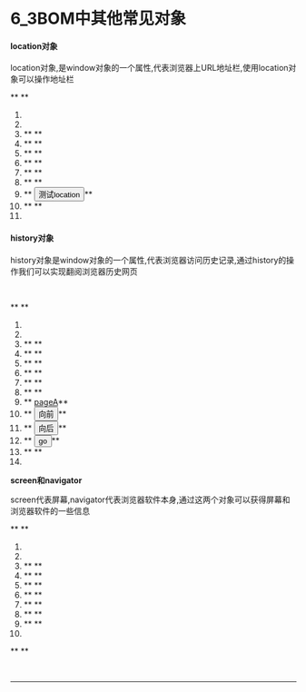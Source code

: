 ﻿
# 6_3BOM中其他常见对象

#### location对象 

location对象,是window对象的一个属性,代表浏览器上URL地址栏,使用location对象可以操作地址栏   

**
**

1.  **<!DOCTYPE html>**
2.  **<html>**
3.  **        <head>**
4.  **                <meta charset="UTF-8">**
5.  **                <title></title>**
6.  **                <script>**
7.  **                        function fun1(){**
8.  **                                console.log(location.host);// 服务器的IP+端口号**
9.  **                                console.log(location.hostname);// IP **
10. **                                console.log(location.port);// 端口号**
11. **                                console.log(location.href);// 地址栏中具体的文字**
12. **                        **
13. **                                location.href="https://www.baidu.com"**
14. **                        }**
15. **                        **
16. **                </script>**
17. **        </head>**
18. **        <body>**
19. **                <input type="button" value="测试location" onclick="fun1()" />**
20. **        </body>**
21. **</html>**

 




#### history对象 

history对象是window对象的一个属性,代表浏览器访问历史记录,通过history的操作我们可以实现翻阅浏览器历史网页 

  

**
**

1.  **<!DOCTYPE html>**
2.  **<html>**
3.  **        <head>**
4.  **                <meta charset="UTF-8">**
5.  **                <title></title>**
6.  **                <script>**
7.  **                        function fun1(){**
8.  **                                window.history.forward();**
9.  **                                **
10. **                        }**
11. **                        function fun2(){**
12. **                                history.back();**
13. **                        }**
14. **                        function fun3(){**
15. **                                history.go(2); // 正整数 向前跳转 * 页  负整数 向后跳转*页**
16. **                        }**
17. **        **
18. **                        **
19. **                </script>**
20. **        </head>**
21. **        <body>**
22. **                <a href="a.html" target="_self">pageA</a>**
23. **                <input type="button" value="向前" onclick="fun1()"/>**
24. **                <input type="button" value="向后" onclick="fun2()"/>**
25. **                <input type="button" value="go" onclick="fun3()"/>**
26. **        </body>**
27. **</html>**

 

**screen和navigator** 

screen代表屏幕,navigator代表浏览器软件本身,通过这两个对象可以获得屏幕和浏览器软件的一些信息   

**
**

1.  **<!DOCTYPE html>**
2.  **<html>**
3.  **        <head>**
4.  **                <meta charset="UTF-8">**
5.  **                <title></title>**
6.  **                <script>**
7.  **                        function fun1(){**
8.  **                                console.info(window.screen.width)**
9.  **                                console.info(window.screen.height)**
10. **                                console.info(navigator.userAgent)**
11. **                                console.info(navigator.appName)**
12. **                        }**
13. **                </script>**
14. **        </head>**
15. **        <body onload="fun1()">**
16. **        </body>**
17. **</html>**

 

**
**

                        



------------------------------------------------------------

